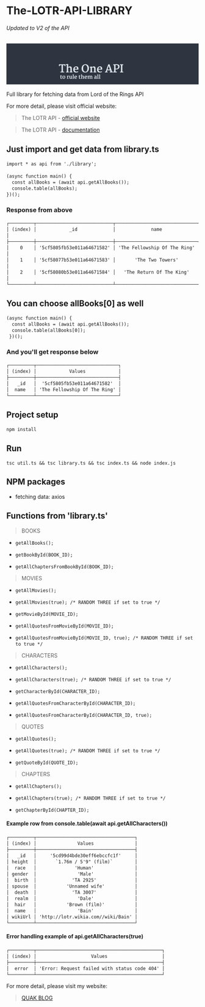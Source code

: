 # The-LOTR-API-LIBRARY
###### Updated to V2 of the API
![The-LOTR-API](/lotr-api-img.png)

Full library for fetching data from Lord of the Rings API

For more detail, please visit official website:
> The LOTR API - [official website](https://the-one-api.dev/)

> The LOTR API - [documentation](https://the-one-api.dev/documentation)

## Just import and get data from library.ts
```
import * as api from './library';

(async function main() {
  const allBooks = (await api.getAllBooks());
  console.table(allBooks);
})();
```

### Response from above
```
┌─────────┬────────────────────────────┬──────────────────────────────┐
│ (index) │            _id             │             name             │
├─────────┼────────────────────────────┼──────────────────────────────┤
│    0    │ '5cf5805fb53e011a64671582' │ 'The Fellowship Of The Ring' │
│    1    │ '5cf58077b53e011a64671583' │       'The Two Towers'       │
│    2    │ '5cf58080b53e011a64671584' │   'The Return Of The King'   │
└─────────┴────────────────────────────┴──────────────────────────────┘
```

## You can choose allBooks[0] as well
```
(async function main() {
  const allBooks = (await api.getAllBooks());
  console.table(allBooks[0]);
 })();
```

### And you'll get response below
```
┌─────────┬──────────────────────────────┐
│ (index) │            Values            │
├─────────┼──────────────────────────────┤
│   _id   │  '5cf5805fb53e011a64671582'  │
│  name   │ 'The Fellowship Of The Ring' │
└─────────┴──────────────────────────────┘
```

## Project setup
```
npm install
```

## Run
```
tsc util.ts && tsc library.ts && tsc index.ts && node index.js
```

## NPM packages
* fetching data: axios

## Functions from 'library.ts'
> BOOKS
  *     getAllBooks();
  *     getBookById(BOOK_ID);
  *     getAllChaptersFromBookById(BOOK_ID);

> MOVIES
  *     getAllMovies();
  *     getAllMovies(true); /* RANDOM THREE if set to true */
  *     getMovieById(MOVIE_ID);
  *     getAllQuotesFromMovieById(MOVIE_ID);
  *     getAllQuotesFromMovieById(MOVIE_ID, true); /* RANDOM THREE if set to true */

> CHARACTERS
  *     getAllCharacters();
  *     getAllCharacters(true); /* RANDOM THREE if set to true */
  *     getCharacterById(CHARACTER_ID);
  *     getAllQuotesFromCharacterById(CHARACTER_ID);
  *     getAllQuotesFromCharacterById(CHARACTER_ID, true);

> QUOTES
  *     getAllQuotes();
  *     getAllQuotes(true); /* RANDOM THREE if set to true */
  *     getQuoteById(QUOTE_ID);

> CHAPTERS
  *     getAllChapters();
  *     getAllChapters(true); /* RANDOM THREE if set to true */
  *     getChapterById(CHAPTER_ID);


#### Example row from console.table(await api.getAllCharacters())
```
┌─────────┬────────────────────────────────────┐
│ (index) │               Values               │
├─────────┼────────────────────────────────────┤
│   _id   │     '5cd99d4bde30eff6ebccfc1f'     │
│ height  │       `1.76m / 5'9" (film)`        │
│  race   │              'Human'               │
│ gender  │               'Male'               │
│  birth  │             'TA 2925'              │
│ spouse  │           'Unnamed wife'           │
│  death  │             'TA 3007'              │
│  realm  │               'Dale'               │
│  hair   │           'Brown (film)'           │
│  name   │               'Bain'               │
│ wikiUrl │ 'http://lotr.wikia.com//wiki/Bain' │
└─────────┴────────────────────────────────────┘
```

#### Error handling example of api.getAllCharacters(true)
```
┌─────────┬──────────────────────────────────────────────┐
│ (index) │                    Values                    │
├─────────┼──────────────────────────────────────────────┤
│  error  │ 'Error: Request failed with status code 404' │
└─────────┴──────────────────────────────────────────────┘
```


For more detail, please visit my website:
> [QUAK BLOG](http://quak.com.pl)

